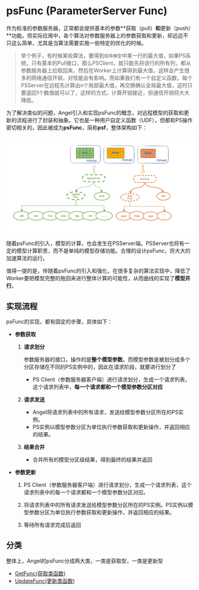 # psFunc (ParameterServer Func)

作为标准的参数服务器，正常都会提供基本的参数**获取（pull）**和**更新（push）**功能。但实际应用中，各个算法对参数服务器上的参数获取和更新，却远远不只这么简单，尤其是当算法需要实施一些特定的优化的时候。

> 举个例子，有时候某些算法，要得到`矩阵模型`中某一行的最大值，如果PS系统，只有基本的Pull接口，那么PSClient，就只能先将该行的所有列，都从参数服务器上拉取回来，然后在Worker上计算得到最大值，这样会产生很多的网络通信开销，对性能会有影响。而如果我们有一个自定义函数，每个PSServer在远程先计算出n个局部最大值，再交换确认全局最大值，这时只要返回1个数值就可以了，这样的方式，计算开销接近，但通信开销将大大降低。


为了解决类似的问题，Angel引入和实现psFunc的概念，对远程模型的获取和更新的流程进行了封装和抽象。它也是一种用户自定义函数（UDF），但都和PS操作密切相关的，因此被成为**psFunc**，简称**psf**，整体架构如下：

![](../img/angel_psFunc.png)

随着psFunc的引入，模型的计算，也会发生在PSServer端。PSServer也将有一定的模型计算职责，而不是单纯的模型存储功能。合理的设计psFunc，将大大的加速算法的运行。

值得一提的是，伴随着psFunc的引入和强化，在很多复杂的算法实现中，降低了Worker要把模型完整的拖回来进行整体计算的可能性，从而曲线的实现了**模型并行**。

## 实现流程

psFunc的实现，都有固定的步骤，具体如下：

* **参数获取**

	1. **请求划分**
		
		参数服务器的接口，操作的是**整个模型参数**。而模型参数是被划分成多个分区存储在不同的PS实例中的，因此在请求阶段，就要进行划分了
		
		* PS Client（参数服务器客户端）进行请求划分，生成一个请求列表，这个请求列表中，**每一个请求都和一个模型参数分区对应**
	
	2. **请求发送** 
		* Angel将请求列表中的所有请求，发送给模型参数分区所在的PS实例。
		* PS实例以模型参数分区为单位执行参数获取和更新操作，并返回相应的结果。

	3. **结果合并**
		*  合并所有的模型分区级结果，得到最终的结果并返回

*  **参数更新**

	1. PS Client（参数服务器客户端）进行请求划分，生成一个请求列表，这个请求列表中的每一个请求都和一个模型参数分区对应。

	2. 将请求列表中的所有请求发送给模型参数分区所在的PS实例。PS实例以模型参数分区为单位执行参数获取和更新操作，并返回相应的结果。

	3. 等待所有请求完成后返回

## 分类

整体上，Angel的psFunc分成两大类，一类是获取型，一类是更新型

* [GetFunc(获取类函数)](psf_get.md)
* [UpdateFunc(更新类函数)](psf_update.md)

